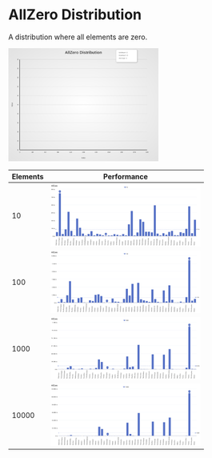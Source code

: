 # AllZero Distribution

A distribution where all elements are zero.

[<img src="../../images/distribution/AllZero.svg" width="300" alt="AllZero Distribution">](../../images/distribution/AllZero.svg)

| Elements | Performance                                                                                                                                                            |
| -------- | ---------------------------------------------------------------------------------------------------------------------------------------------------------------------- |
| 10       | [<img src="../../images/perf/distribution/AllZero_cat_a_series_s_10$_bars.svg" width="300">](../../images/perf/distribution/AllZero_cat_a_series_s_10$_bars.svg)       |
| 100      | [<img src="../../images/perf/distribution/AllZero_cat_a_series_s_100$_bars.svg" width="300">](../../images/perf/distribution/AllZero_cat_a_series_s_100$_bars.svg)     |
| 1000     | [<img src="../../images/perf/distribution/AllZero_cat_a_series_s_1000$_bars.svg" width="300">](../../images/perf/distribution/AllZero_cat_a_series_s_1000$_bars.svg)   |
| 10000    | [<img src="../../images/perf/distribution/AllZero_cat_a_series_s_10000$_bars.svg" width="300">](../../images/perf/distribution/AllZero_cat_a_series_s_10000$_bars.svg) |